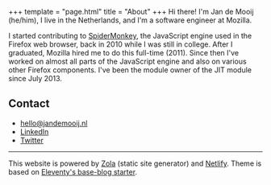 +++
template = "page.html"
title = "About"
+++
Hi there! I'm Jan de Mooij (he/him), I live in the Netherlands, and I'm a software engineer at Mozilla.

I started contributing to [SpiderMonkey](https://spidermonkey.dev), the JavaScript engine used in the Firefox web browser, back in 2010 while I was still in college. After I graduated, Mozilla hired me to do this full-time (2011).
Since then I've worked on almost all parts of the JavaScript engine and also on various other Firefox components.
I've been the module owner of the JIT module since July 2013.

## Contact
* [hello@jandemooij.nl](mailto:hello@jandemooij.nl)
* [LinkedIn](https://linkedin.com/in/jandem)
* [Twitter](https://twitter.com/jandemooij)

<hr>

This website is powered by [Zola](https://www.getzola.org/) (static site generator) and [Netlify](https://www.netlify.com/). Theme is based on [Eleventy's base-blog starter](https://github.com/11ty/eleventy-base-blog).
